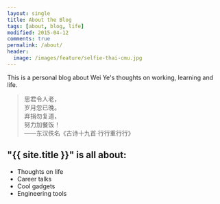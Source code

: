 ```yaml
---
layout: single
title: About the Blog
tags: [about, blog, life]
modified: 2015-04-12
comments: true
permalink: /about/
header:
  image: /images/feature/selfie-thai-cmu.jpg 
---
```


This is a personal blog about Wei Ye's thoughts on working, learning and life.

> 思君令人老，    
> 岁月忽已晚。    
> 弃捐勿复道，    
> 努力加餐饭！    
> ——东汉佚名《古诗十九首·行行重行行》

## "{{ site.title }}" is all about:

* Thoughts on life
* Career talks
* Cool gadgets
* Engineering tools
